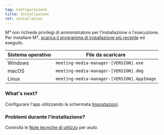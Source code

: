 ```yaml
---
tag: Configurazione
title: Installazione
ref: installation
---
```


M³ non richiede privilegi di amministratore per l'installazione o l'esecuzione. Per installare M³, [scarica il programma di installazione più recente]({{site.github}}/releases/latest) ed eseguilo.

| Sistema operativo | File da scaricare |
| --- | --- |
| Windows | `meeting-media-manager-[VERSION].exe` |
| macOS | `meeting-media-manager-[VERSION].dmg` |
| Linux | `meeting-media-manager-[VERSION].AppImage` |

### What's next?

Configurare l'app utilizzando la schermata [Impostazioni]({{page.lang}}/#configuration).

### Problemi durante l'installazione?

Controlla le [Note tecniche di utilizzo]({{page.lang}}/#usage-notes) per aiuto.
